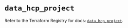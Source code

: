 # `data_hcp_project`

Refer to the Terraform Registry for docs: [`data_hcp_project`](https://registry.terraform.io/providers/hashicorp/hcp/0.108.0/docs/data-sources/project).

